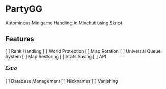 # PartyGG

Autominous Minigame Handling in Minehut using Skript

## Features

[ ] Rank Handling
[ ] World Protection
[ ] Map Rotation
[ ] Universal Queue System
[ ] Map Restoring
[ ] Stats Saving
[ ] API

##### Extra

[ ] Database Management
[ ] Nicknames
[ ] Vanishing
